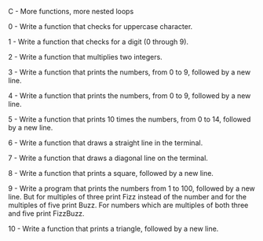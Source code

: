 C - More functions, more nested loops

0 - Write a function that checks for uppercase character.

1 - Write a function that checks for a digit (0 through 9).

2 - Write a function that multiplies two integers.

3 - Write a function that prints the numbers, from 0 to 9, followed by a new line.

4 - Write a function that prints the numbers, from 0 to 9, followed by a new line.

5 - Write a function that prints 10 times the numbers, from 0 to 14, followed by a new line.

6 - Write a function that draws a straight line in the terminal.

7 - Write a function that draws a diagonal line on the terminal.

8 - Write a function that prints a square, followed by a new line.

9 - Write a program that prints the numbers from 1 to 100, followed by a new line. But for multiples of three print Fizz instead of the number and for the multiples of five print Buzz. For numbers which are multiples of both three and five print FizzBuzz.

10 - Write a function that prints a triangle, followed by a new line.

